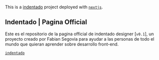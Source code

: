 This is a [indentado](https://indentado.xyz/) project deployed with [`nextjs`](https://nextjs.org/).

## Indentado | Pagina Official

Este es el repositorio de la pagina official de indentado designer [`v0.1`], un proyecto creado por Fabian Segovia para ayudar a las personas de todo el mundo que quieran aprender sobre desarrollo front-end.

[`indentado`](https://indentado.xyz/)
